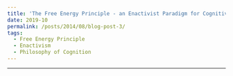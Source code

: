 ```yaml
---
title: 'The Free Energy Principle - an Enactivist Paradigm for Cognitive Science'
date: 2019-10
permalink: /posts/2014/08/blog-post-3/
tags:
  - Free Energy Principle
  - Enactivism
  - Philosophy of Cognition
---
```



------
